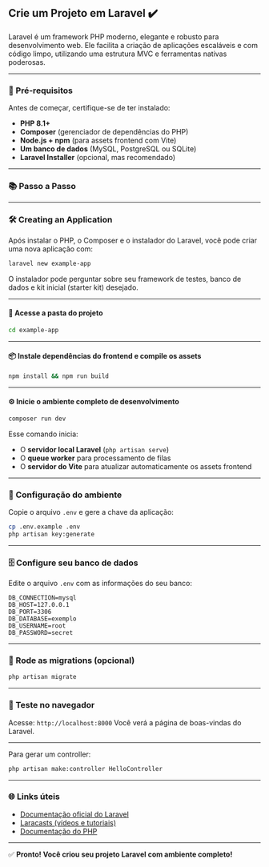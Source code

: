 ## Crie um Projeto em Laravel ✔️

Laravel é um framework PHP moderno, elegante e robusto para desenvolvimento web. Ele facilita a criação de aplicações escaláveis e com código limpo, utilizando uma estrutura MVC e ferramentas nativas poderosas.

---

### 💠 Pré-requisitos

Antes de começar, certifique-se de ter instalado:

* **PHP 8.1+**
* **Composer** (gerenciador de dependências do PHP)
* **Node.js + npm** (para assets frontend com Vite)
* **Um banco de dados** (MySQL, PostgreSQL ou SQLite)
* **Laravel Installer** (opcional, mas recomendado)

---

### 📚 Passo a Passo

---

### 🛠 Creating an Application

Após instalar o PHP, o Composer e o instalador do Laravel, você pode criar uma nova aplicação com:

```bash
laravel new example-app
```

O instalador pode perguntar sobre seu framework de testes, banco de dados e kit inicial (starter kit) desejado.

---

#### 📂 Acesse a pasta do projeto

```bash
cd example-app
```

---

#### 📦 Instale dependências do frontend e compile os assets

```bash
npm install && npm run build
```

---

#### ⚙️ Inicie o ambiente completo de desenvolvimento

```bash
composer run dev
```

Esse comando inicia:

* O **servidor local Laravel** (`php artisan serve`)
* O **queue worker** para processamento de filas
* O **servidor do Vite** para atualizar automaticamente os assets frontend

---

### 🔧 Configuração do ambiente

Copie o arquivo `.env` e gere a chave da aplicação:

```bash
cp .env.example .env
php artisan key:generate
```

---

### 🗄 Configure seu banco de dados

Edite o arquivo `.env` com as informações do seu banco:

```
DB_CONNECTION=mysql
DB_HOST=127.0.0.1
DB_PORT=3306
DB_DATABASE=exemplo
DB_USERNAME=root
DB_PASSWORD=secret
```

---

### 🧱 Rode as migrations (opcional)

```bash
php artisan migrate
```

---

### 🧪 Teste no navegador

Acesse:
`http://localhost:8000`
Você verá a página de boas-vindas do Laravel.

---


Para gerar um controller:

```bash
php artisan make:controller HelloController
```

---

### 🌐 Links úteis

* [Documentação oficial do Laravel](https://laravel.com/docs)
* [Laracasts (vídeos e tutoriais)](https://laracasts.com)
* [Documentação do PHP](https://www.php.net)

---

✅ **Pronto! Você criou seu projeto Laravel com ambiente completo!**
